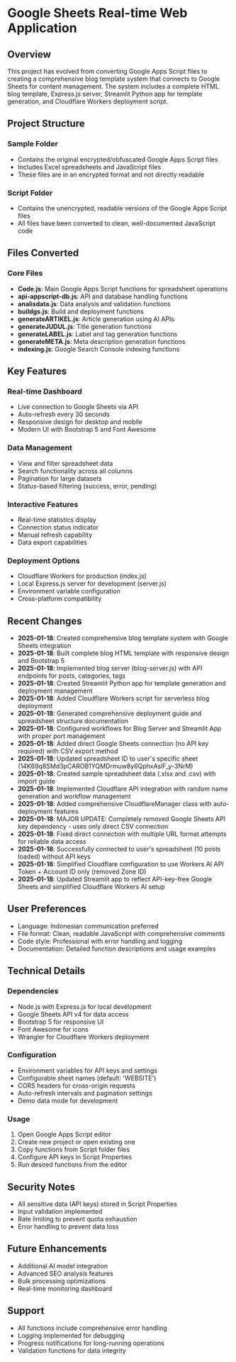 # Google Sheets Real-time Web Application

## Overview
This project has evolved from converting Google Apps Script files to creating a comprehensive blog template system that connects to Google Sheets for content management. The system includes a complete HTML blog template, Express.js server, Streamlit Python app for template generation, and Cloudflare Workers deployment script.

## Project Structure

### Sample Folder
- Contains the original encrypted/obfuscated Google Apps Script files
- Includes Excel spreadsheets and JavaScript files
- These files are in an encrypted format and not directly readable

### Script Folder
- Contains the unencrypted, readable versions of the Google Apps Script files
- All files have been converted to clean, well-documented JavaScript code

## Files Converted

### Core Files
- **Code.js**: Main Google Apps Script functions for spreadsheet operations
- **api-appscript-db.js**: API and database handling functions
- **analisdata.js**: Data analysis and validation functions
- **buildgs.js**: Build and deployment functions
- **generateARTIKEL.js**: Article generation using AI APIs
- **generateJUDUL.js**: Title generation functions
- **generateLABEL.js**: Label and tag generation functions
- **generateMETA.js**: Meta description generation functions
- **indexing.js**: Google Search Console indexing functions

## Key Features

### Real-time Dashboard
- Live connection to Google Sheets via API
- Auto-refresh every 30 seconds
- Responsive design for desktop and mobile
- Modern UI with Bootstrap 5 and Font Awesome

### Data Management
- View and filter spreadsheet data
- Search functionality across all columns
- Pagination for large datasets
- Status-based filtering (success, error, pending)

### Interactive Features
- Real-time statistics display
- Connection status indicator
- Manual refresh capability
- Data export capabilities

### Deployment Options
- Cloudflare Workers for production (index.js)
- Local Express.js server for development (server.js)
- Environment variable configuration
- Cross-platform compatibility

## Recent Changes
- **2025-01-18**: Created comprehensive blog template system with Google Sheets integration
- **2025-01-18**: Built complete blog HTML template with responsive design and Bootstrap 5
- **2025-01-18**: Implemented blog server (blog-server.js) with API endpoints for posts, categories, tags
- **2025-01-18**: Created Streamlit Python app for template generation and deployment management
- **2025-01-18**: Added Cloudflare Workers script for serverless blog deployment
- **2025-01-18**: Generated comprehensive deployment guide and spreadsheet structure documentation
- **2025-01-18**: Configured workflows for Blog Server and Streamlit App with proper port management
- **2025-01-18**: Added direct Google Sheets connection (no API key required) with CSV export method
- **2025-01-18**: Updated spreadsheet ID to user's specific sheet (14K69q8SMd3pCAROB1YQMDrmuw8y6QphxAslF_y-3NrM)
- **2025-01-18**: Created sample spreadsheet data (.xlsx and .csv) with import guide
- **2025-01-18**: Implemented Cloudflare API integration with random name generation and workflow management
- **2025-01-18**: Added comprehensive CloudflareManager class with auto-deployment features
- **2025-01-18**: MAJOR UPDATE: Completely removed Google Sheets API key dependency - uses only direct CSV connection
- **2025-01-18**: Fixed direct connection with multiple URL format attempts for reliable data access
- **2025-01-18**: Successfully connected to user's spreadsheet (10 posts loaded) without API keys
- **2025-01-18**: Simplified Cloudflare configuration to use Workers AI API Token + Account ID only (removed Zone ID)
- **2025-01-18**: Updated Streamlit app to reflect API-key-free Google Sheets and simplified Cloudflare Workers AI setup

## User Preferences
- Language: Indonesian communication preferred
- File format: Clean, readable JavaScript with comprehensive comments
- Code style: Professional with error handling and logging
- Documentation: Detailed function descriptions and usage examples

## Technical Details

### Dependencies
- Node.js with Express.js for local development
- Google Sheets API v4 for data access
- Bootstrap 5 for responsive UI
- Font Awesome for icons
- Wrangler for Cloudflare Workers deployment

### Configuration
- Environment variables for API keys and settings
- Configurable sheet names (default: 'WEBSITE')
- CORS headers for cross-origin requests
- Auto-refresh intervals and pagination settings
- Demo data mode for development

### Usage
1. Open Google Apps Script editor
2. Create new project or open existing one
3. Copy functions from Script folder files
4. Configure API keys in Script Properties
5. Run desired functions from the editor

## Security Notes
- All sensitive data (API keys) stored in Script Properties
- Input validation implemented
- Rate limiting to prevent quota exhaustion
- Error handling to prevent data loss

## Future Enhancements
- Additional AI model integration
- Advanced SEO analysis features
- Bulk processing optimizations
- Real-time monitoring dashboard

## Support
- All functions include comprehensive error handling
- Logging implemented for debugging
- Progress notifications for long-running operations
- Validation functions for data integrity